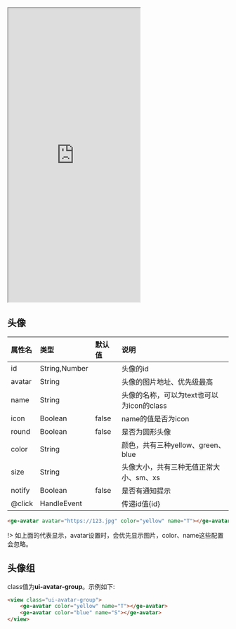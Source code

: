 <div class="simulator">
    <iframe src="http://localhost:8080/#/pages/component/avatar" height="670px"></iframe>
</div>

## 头像 
|属性名|类型|默认值|说明|
|:----|:----|:----|:----|
|id     |String,Number  |       |头像的id|
|avatar |String         |       |头像的图片地址、优先级最高|
|name   |String         |       |头像的名称，可以为text也可以为icon的class|
|icon   |Boolean        |false  |name的值是否为icon|
|round  |Boolean        |false  |是否为圆形头像|
|color  |String         |       |颜色，共有三种yellow、green、blue|
|size   |String         |       |头像大小，共有三种无值正常大小、sm、xs|
|notify |Boolean        |false  |是否有通知提示|
|@click |HandleEvent    |       |传递id值{id}|

```html
<ge-avatar avatar="https://123.jpg" color="yellow" name="T"></ge-avatar>
```

!> 如上面的代表显示，avatar设置时，会优先显示图片，color、name这些配置会忽略。

## 头像组

class值为**ui-avatar-group**。示例如下:

```html
<view class="ui-avatar-group">
    <ge-avatar color="yellow" name="T"></ge-avatar>
    <ge-avatar color="blue" name="S"></ge-avatar>
</view>
```